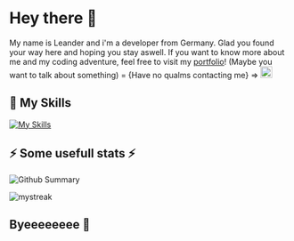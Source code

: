 <h1>Hey there 🤔</h1>

My name is Leander and i'm a developer from Germany. 
Glad you found your way here and hoping you stay aswell. 
If you want to know more about me and my coding adventure, feel free to visit my [portfolio](https://shyquu.github.io/portfolio)!
(Maybe you want to talk about something) = {Have no qualms contacting me} ⇒ 
<a href="https://discord.com/users/493495931375714304" title="Profile">
  <img src="https://cdn-icons-png.flaticon.com/512/5968/5968756.png" alt="Discord | koo#3193 (493495931375714304)" width="21px"/>
</a>


<h2>🔭 My Skills</h2>

[![My Skills](https://skillicons.dev/icons?i=idea,java,js,ts,tailwind,css,html,mysql,sqlite,vite,discord,photoshop,premiere)](https://skillicons.dev)

<h2>⚡ Some usefull stats ⚡</h2>

<!--![Snake animation](https://github.com/madushadhanushka/github-readme/blob/output/github-contribution-snake.svg)-->

![Github Summary](https://github-profile-summary-cards.vercel.app/api/cards/profile-details?username=Shyquu&theme=tokyonight)

<img src="https://github-readme-streak-stats.herokuapp.com/?user=Shyquu&theme=tokyonight" alt="mystreak"/>

<h2>Byeeeeeeee 💬</h2>

<!--**Shyquu/Shyquu** is a ✨ _special_ ✨ repository because its `README.md` (this file) appears on your GitHub profile.

Here are some ideas to get you started:

- 🔭 I’m currently working on ...
- 🌱 I’m currently learning ...
- 👯 I’m looking to collaborate on ...
- 🤔 I’m looking for help with ...
- 💬 Ask me about ...
- 📫 How to reach me: ...
- 😄 Pronouns: ...
- ⚡ Fun fact: ...
-->
